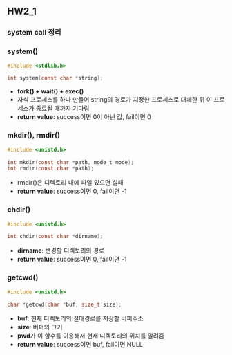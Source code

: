 ## HW2_1

### system call 정리
### system()
```c
#include <stdlib.h>

int system(const char *string);
```
- **fork() + wait() + exec()**
- 자식 프로세스를 하나 만들어 string의 경로가 지정한 프로세스로 대체한 뒤 이 프로세스가 종료될 때까지 기다림
- **return value**: success이면 0이 아닌 값, fail이면 0

### mkdir(), rmdir()
```c
#include <unistd.h>

int mkdir(const char *path, mode_t mode);
int rmdir(const char *path);
```
- rmdir()은 디렉토리 내에 파일 있으면 실패
- **return value**: success이면 0, fail이면 -1

### chdir()
```c
#include <unistd.h>

int chdir(const char *dirname);
```
- **dirname**: 변경할 디렉토리의 경로
- **return value**: success이면 0, fail이면 -1

### getcwd()
```c
#include <unistd.h>

char *getcwd(char *buf, size_t size);
```
- **buf**: 현재 디렉토리의 절대경로를 저장할 버퍼주소
- **size**: 버퍼의 크기
- **pwd**가 이 함수를 이용해서 현재 디렉토리의 위치를 알려줌
- **return value**: success이면 buf, fail이면 NULL

